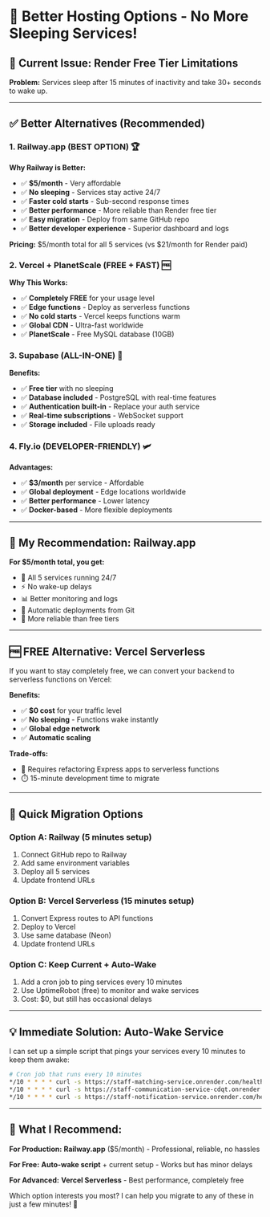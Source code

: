 # 🚀 Better Hosting Options - No More Sleeping Services!

## 🔴 Current Issue: Render Free Tier Limitations

**Problem:** Services sleep after 15 minutes of inactivity and take 30+ seconds to wake up.

---

## ✅ **Better Alternatives (Recommended)**

### **1. Railway.app (BEST OPTION) 🏆**

**Why Railway is Better:**
- ✅ **$5/month** - Very affordable
- ✅ **No sleeping** - Services stay active 24/7
- ✅ **Faster cold starts** - Sub-second response times
- ✅ **Better performance** - More reliable than Render free tier
- ✅ **Easy migration** - Deploy from same GitHub repo
- ✅ **Better developer experience** - Superior dashboard and logs

**Pricing:** $5/month total for all 5 services (vs $21/month for Render paid)

### **2. Vercel + PlanetScale (FREE + FAST) 🆓**

**Why This Works:**
- ✅ **Completely FREE** for your usage level
- ✅ **Edge functions** - Deploy as serverless functions
- ✅ **No cold starts** - Vercel keeps functions warm
- ✅ **Global CDN** - Ultra-fast worldwide
- ✅ **PlanetScale** - Free MySQL database (10GB)

### **3. Supabase (ALL-IN-ONE) 🔧**

**Benefits:**
- ✅ **Free tier** with no sleeping
- ✅ **Database included** - PostgreSQL with real-time features
- ✅ **Authentication built-in** - Replace your auth service
- ✅ **Real-time subscriptions** - WebSocket support
- ✅ **Storage included** - File uploads ready

### **4. Fly.io (DEVELOPER-FRIENDLY) 🛩️**

**Advantages:**
- ✅ **$3/month** per service - Affordable
- ✅ **Global deployment** - Edge locations worldwide
- ✅ **Better performance** - Lower latency
- ✅ **Docker-based** - More flexible deployments

---

## 🎯 **My Recommendation: Railway.app**

**For $5/month total, you get:**
- 🚀 All 5 services running 24/7
- ⚡ No wake-up delays
- 📊 Better monitoring and logs
- 🔄 Automatic deployments from Git
- 💪 More reliable than free tiers

---

## 🆓 **FREE Alternative: Vercel Serverless**

If you want to stay completely free, we can convert your backend to serverless functions on Vercel:

**Benefits:**
- ✅ **$0 cost** for your traffic level
- ✅ **No sleeping** - Functions wake instantly
- ✅ **Global edge network**
- ✅ **Automatic scaling**

**Trade-offs:**
- 🔄 Requires refactoring Express apps to serverless functions
- ⏱️ 15-minute development time to migrate

---

## 🔄 **Quick Migration Options**

### **Option A: Railway (5 minutes setup)**
1. Connect GitHub repo to Railway
2. Add same environment variables
3. Deploy all 5 services
4. Update frontend URLs

### **Option B: Vercel Serverless (15 minutes setup)**
1. Convert Express routes to API functions
2. Deploy to Vercel
3. Use same database (Neon)
4. Update frontend URLs

### **Option C: Keep Current + Auto-Wake**
1. Add a cron job to ping services every 10 minutes
2. Use UptimeRobot (free) to monitor and wake services
3. Cost: $0, but still has occasional delays

---

## 💡 **Immediate Solution: Auto-Wake Service**

I can set up a simple script that pings your services every 10 minutes to keep them awake:

```bash
# Cron job that runs every 10 minutes
*/10 * * * * curl -s https://staff-matching-service.onrender.com/health
*/10 * * * * curl -s https://staff-communication-service-cdqt.onrender.com/health  
*/10 * * * * curl -s https://staff-notification-service.onrender.com/health
```

---

## 🎯 **What I Recommend:**

**For Production:** **Railway.app** ($5/month) - Professional, reliable, no hassles

**For Free:** **Auto-wake script** + current setup - Works but has minor delays

**For Advanced:** **Vercel Serverless** - Best performance, completely free

Which option interests you most? I can help you migrate to any of these in just a few minutes! 🚀
